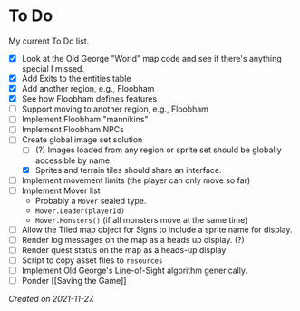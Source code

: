 # To Do

My current To Do list.

- [x] Look at the Old George "World" map code and see if there's anything special I missed.
- [x] Add Exits to the entities table
- [x] Add another region, e.g., Floobham
- [x] See how Floobham defines features
- [ ] Support moving to another region, e.g., Floobham
- [ ] Implement Floobham "mannikins"
- [ ] Implement Floobham NPCs
- [ ] Create global image set solution
	- [ ] (?) Images loaded from any region or sprite set should be globally accessible by name. 
	- [x] Sprites and terrain tiles should share an interface. 
- [ ] Implement movement limits (the player can only move so far)
- [ ] Implement Mover list
	- Probably a `Mover` sealed type.  
	- `Mover.Leader(playerId)`
	- `Mover.Monsters()` (if all monsters move at the same time)
- [ ] Allow the Tiled map object for Signs to include a sprite name for display. 
- [ ] Render log messages on the map as a heads up display. (?)
- [ ] Render quest status on the map as a heads-up display
- [ ] Script to copy asset files to `resources`
- [ ] Implement Old George's Line-of-Sight algorithm generically.
- [ ] Ponder [[Saving the Game]]

_Created on 2021-11-27._